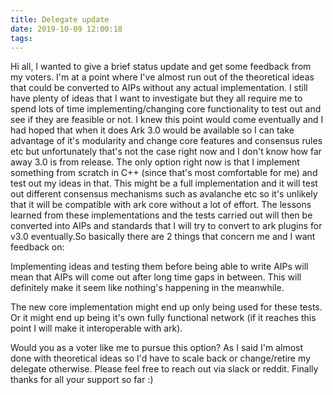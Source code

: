 ```yaml
---
title: Delegate update
date: 2019-10-09 12:00:18
tags:
---
```


Hi all, I wanted to give a brief status update and get some feedback from my voters.
I'm at a point where I've almost run out of the theoretical ideas that could be converted to AIPs without any actual implementation. I still have plenty of ideas that I want to investigate but they all require me to spend lots of time implementing/changing core functionality to test out and see if they are feasible or not. I knew this point would come eventually and I had hoped that when it does Ark 3.0 would be available so I can take advantage of it's modularity and change core features and consensus rules etc but unfortunately that's not the case right now and I don't know how far away 3.0 is from release. The only option right now is that I implement something from scratch in C++ (since that's most comfortable for me) and test out my ideas in that. This might be a full implementation and it will test out different consensus mechanisms such as avalanche etc so it's unlikely that it will be compatible with ark core without a lot of effort. The lessons learned from these implementations and the tests carried out will then be converted into AIPs and standards that I will try to convert to ark plugins for v3.0 eventually.So basically there are 2 things that concern me and I want feedback on:

Implementing ideas and testing them before being able to write AIPs will mean that AIPs will come out after long time gaps in between. This will definitely make it seem like nothing's happening in the meanwhile.

The new core implementation might end up only being used for these tests. Or it might end up being it's own fully functional network (if it reaches this point I will make it interoperable with ark).

Would you as a voter like me to pursue this option? As I said I'm almost done with theoretical ideas so I'd have to scale back or change/retire my delegate otherwise. Please feel free to reach out via slack or reddit. Finally thanks for all your support so far :)